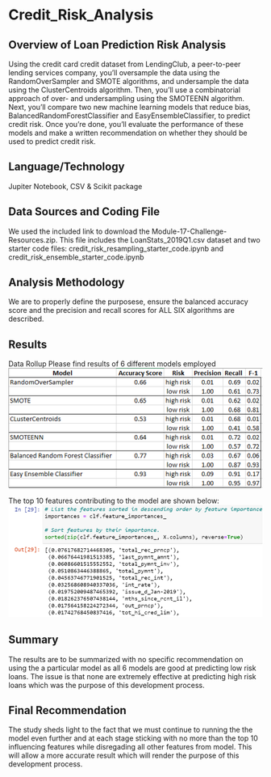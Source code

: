 # Credit_Risk_Analysis

## Overview of Loan Prediction Risk Analysis
Using the credit card credit dataset from LendingClub, a peer-to-peer lending services company, you’ll oversample the data using the RandomOverSampler and SMOTE algorithms, and undersample the data using the ClusterCentroids algorithm. Then, you’ll use a combinatorial approach of over- and undersampling using the SMOTEENN algorithm. Next, you’ll compare two new machine learning models that reduce bias, BalancedRandomForestClassifier and EasyEnsembleClassifier, to predict credit risk. Once you’re done, you’ll evaluate the performance of these models and make a written recommendation on whether they should be used to predict credit risk.

## Language/Technology
Jupiter Notebook, CSV & Scikit package

## Data Sources and Coding File
We used the included link to download the Module-17-Challenge-Resources.zip.  This file includes the LoanStats_2019Q1.csv dataset and two starter code files: credit_risk_resampling_starter_code.ipynb and credit_risk_ensemble_starter_code.ipynb

## Analysis Methodology
We are to properly define the purposese, ensure the balanced accuracy score and the precision and recall scores for ALL SIX algorithms are described.  

## Results
Data Rollup
Please find results of 6 different models employed
![summary](https://github.com/basecipher/Credit_Risk_Analysis/blob/main/Images/summary.png)

The top 10 features contributing to the model are shown below:
![top 10](https://github.com/basecipher/Credit_Risk_Analysis/blob/main/Images/top%2010%20contributing%20features.png)

## Summary
The results are to be summarized with no specific recommendation on using the a particular model as all 6 models are good at predicting low risk loans.  The issue is that none are extremely effective at predicting high risk loans which was the purpose of this development process.

## Final Recommendation
The study sheds light to the fact that we must continue to running the the model even further and at each stage sticking with no more than the top 10 influencing features while disregading all other features from model.  This will allow a more accurate result which will render the purpose of this development process.
